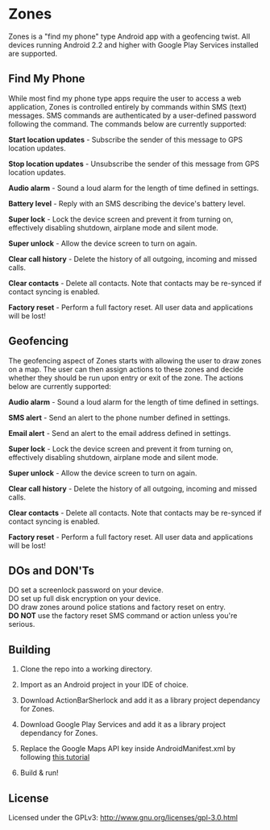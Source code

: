 Zones
==================
  
Zones is a "find my phone" type Android app with a geofencing twist. All devices
running Android 2.2 and higher with Google Play Services installed are supported.
  
Find My Phone
-------------
While most find my phone type apps require the user to access a web application,
Zones is controlled entirely by commands within SMS (text) messages. SMS commands
are authenticated by a user-defined password following the command. The commands below 
are currently supported:  
  
**Start location updates** - Subscribe the sender of this message to GPS location updates.  
  
**Stop location updates** - Unsubscribe the sender of this message from GPS location
updates.  
  
**Audio alarm** - Sound a loud alarm for the length of time defined in settings.  
  
**Battery level** - Reply with an SMS describing the device's battery level.  
  
**Super lock** - Lock the device screen and prevent it from turning on, effectively
disabling shutdown, airplane mode and silent mode.  
  
**Super unlock** - Allow the device screen to turn on again.  
  
**Clear call history** - Delete the history of all outgoing, incoming and missed calls.  
  
**Clear contacts** - Delete all contacts. Note that contacts may be re-synced if contact
syncing is enabled.  

**Factory reset** - Perform a full factory reset. All user data and applications will be
lost!  
  
Geofencing
----------
The geofencing aspect of Zones starts with allowing the user to draw zones on a map.
The user can then assign actions to these zones and decide whether they should be run
upon entry or exit of the zone. The actions below are currently supported:  
  
**Audio alarm** - Sound a loud alarm for the length of time defined in settings.  
  
**SMS alert** - Send an alert to the phone number defined in settings.  
  
**Email alert** - Send an alert to the email address defined in settings.  
  
**Super lock** - Lock the device screen and prevent it from turning on, effectively
disabling shutdown, airplane mode and silent mode.  
  
**Super unlock** - Allow the device screen to turn on again.  
  
**Clear call history** - Delete the history of all outgoing, incoming and missed calls.  
  
**Clear contacts** - Delete all contacts. Note that contacts may be re-synced if contact
syncing is enabled.  

**Factory reset** - Perform a full factory reset. All user data and applications will be
lost!  
  
DOs and DON'Ts
--------------
DO set a screenlock password on your device.  
DO set up full disk encryption on your device.  
DO draw zones around police stations and factory reset on entry.  
**DO NOT** use the factory reset SMS command or action unless you're serious.  

Building
--------
1) Clone the repo into a working directory.  
  
2) Import as an Android project in your IDE of choice.  
  
3) Download ActionBarSherlock and add it as a library project dependancy for Zones.  
  
4) Download Google Play Services and add it as a library project dependancy for Zones.  
  
5) Replace the Google Maps API key inside AndroidManifest.xml by following [this tutorial](https://developers.google.com/maps/documentation/android/start#the_google_maps_api_key)

6) Build & run!

License
-------

Licensed under the GPLv3: http://www.gnu.org/licenses/gpl-3.0.html
